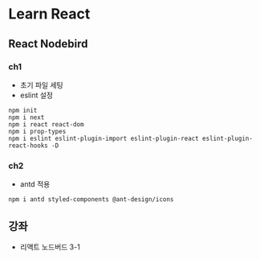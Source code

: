 # Learn React

## React Nodebird

### ch1

- 초기 파일 세팅
- eslint 설정

```command
npm init
npm i next
npm i react react-dom
npm i prop-types
npm i eslint eslint-plugin-import eslint-plugin-react eslint-plugin-react-hooks -D
```

### ch2

- antd 적용

```command
npm i antd styled-components @ant-design/icons
```

## 강좌

- 리액트 노드버드 3-1
